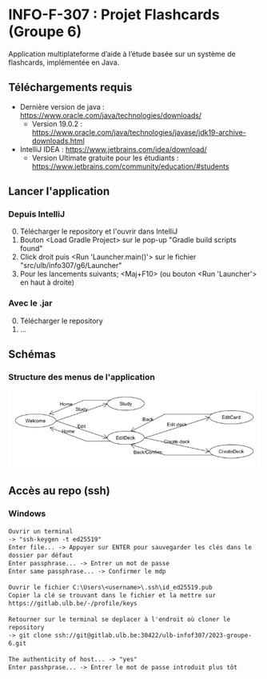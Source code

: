 # INFO-F-307 : Projet Flashcards (Groupe 6)
Application multiplateforme d’aide à l’étude basée sur un système de flashcards, implémentée en Java.

## Téléchargements requis
* Dernière version de java : https://www.oracle.com/java/technologies/downloads/
  * Version 19.0.2 : https://www.oracle.com/java/technologies/javase/jdk19-archive-downloads.html
* IntelliJ IDEA : https://www.jetbrains.com/idea/download/
  * Version Ultimate gratuite pour les étudiants : https://www.jetbrains.com/community/education/#students

## Lancer l'application

### Depuis IntelliJ
0. Télécharger le repository et l'ouvrir dans IntelliJ
1. Bouton \<Load Gradle Project> sur le pop-up "Gradle build scripts found"
2. Click droit puis <Run 'Launcher.main()'> sur le fichier "src/ulb/info307/g6/Launcher"
3. Pour les lancements suivants; <Maj+F10> (ou bouton <Run 'Launcher'> en haut à droite)

### Avec le .jar
0. Télécharger le repository
1.  ...

## Schémas
### Structure des menus de l'application
![](/resources/diagrams/menuStructure.png)

## Accès au repo (ssh)

### Windows
```
Ouvrir un terminal
-> "ssh-keygen -t ed25519"
Enter file... -> Appuyer sur ENTER pour sauvegarder les clés dans le dossier par défaut
Enter passphrase... -> Entrer un mot de passe
Enter same passphrase... -> Confirmer le mdp

Ouvrir le fichier C:\Users\<username>\.ssh\id_ed25519.pub
Copier la clé se trouvant dans le fichier et la mettre sur https://gitlab.ulb.be/-/profile/keys

Retourner sur le terminal se deplacer à l'endroit où cloner le repository
-> git clone ssh://git@gitlab.ulb.be:30422/ulb-infof307/2023-groupe-6.git

The authenticity of host... -> "yes"
Enter passhprase... -> Entrer le mot de passe introduit plus tôt
```
